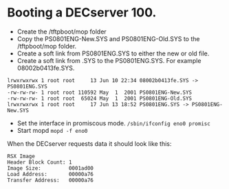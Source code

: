 # Booting a DECserver 100.

* Create the /tftpboot/mop folder
* Copy the PS0801ENG-New.SYS and PS0801ENG-Old.SYS to the /tftpboot/mop folder.
* Create a soft link from PS0801ENG.SYS to either the new or old file.
* Create a soft link from <MAC-address of DECserver>.SYS to the PS0801ENG.SYS. For example  08002b0413fe.SYS.

```
lrwxrwxrwx 1 root root     13 Jun 10 22:34 08002b0413fe.SYS -> PS0801ENG.SYS
-rw-rw-rw- 1 root root 110592 May  1  2001 PS0801ENG-New.SYS
-rw-rw-rw- 1 root root  65024 May  1  2001 PS0801ENG-Old.SYS
lrwxrwxrwx 1 root root     17 Jun 13 18:52 PS0801ENG.SYS -> PS0801ENG-New.SYS
```
* Set the interface in promiscous mode. ```/sbin/ifconfig eno0 promisc```
* Start mopd ```mopd -f eno0```


When the DECserver requests data it should look like this:

```
RSX Image
Header Block Count: 1
Image Size:         0001ad00
Load Address:       00000a76
Transfer Address:   00000a76
```

